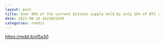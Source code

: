 ```yaml
--- 
layout: post 
title: Over 99% of the current bitcoin supply held by only 10% of BTC addresses 
date: 2021-06-16 1623851245 
categories: reddit 
--- 
```

https://redd.it/o15a30